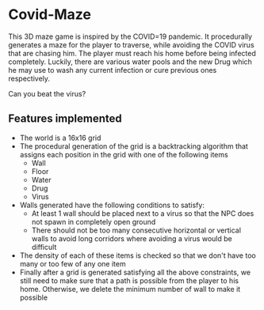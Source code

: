 # Covid-Maze
This 3D maze game is inspired by the COVID=19 pandemic.
It procedurally generates a maze for the player to traverse, while avoiding the COVID virus that are chasing him. The player must reach his home before being infected completely.
Luckily, there are various water pools and the new Drug which he may use to wash any current infection or cure previous ones respectively.

Can you beat the virus?

## Features implemented
* The world is a 16x16 grid
* The procedural generation of the grid is a backtracking algorithm that assigns each position in the grid with one of the following items
  * Wall
  * Floor
  * Water
  * Drug
  * Virus
* Walls generated have the following conditions to satisfy:
  * At least 1 wall should be placed next to a virus so that the NPC does not spawn in completely open ground
  * There should not be too many consecutive horizontal or vertical walls to avoid long corridors where avoiding a virus would be difficult
* The density of each of these items is checked so that we don't have too many or too few of any one item
* Finally after a grid is generated satisfying all the above constraints, we still need to make sure that a path is possible from the player to his home. Otherwise, we delete the minimum number of wall to make it possible
